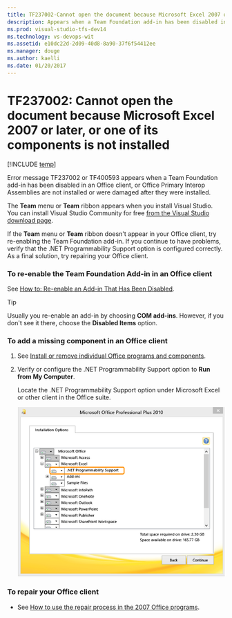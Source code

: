```yaml
---
title: TF237002-Cannot open the document because Microsoft Excel 2007 or later, or one of its components is not installed  | VSTS & TFS
description: Appears when a Team Foundation add-in has been disabled in an Office client.
ms.prod: visual-studio-tfs-dev14
ms.technology: vs-devops-wit
ms.assetid: e10dc22d-2d09-40d8-8a90-37f6f54412ee
ms.manager: douge
ms.author: kaelli
ms.date: 01/20/2017
---
```


# TF237002: Cannot open the document because Microsoft Excel 2007 or later, or one of its components is not installed

[!INCLUDE [temp](../../_shared/dev15-version-header.md)]

Error message TF237002 or TF400593 appears when a Team Foundation add-in has been disabled in an Office client, or Office Primary Interop Assemblies are not installed or were damaged after they were installed.  
  
 The **Team** menu or **Team** ribbon appears when you install Visual Studio. You can install Visual Studio Community for free [from the Visual Studio download page](http://www.visualstudio.com/downloads/download-visual-studio-vs).  
  
 If the **Team** menu or **Team** ribbon doesn't appear in your Office client, try re-enabling the Team Foundation add-in. If you continue to have problems, verify that the .NET Programmability Support option is configured correctly. As a final solution, try repairing your Office client.  
  
### To re-enable the Team Foundation Add-in in an Office client  
  
See [How to: Re-enable an Add-in That Has Been Disabled](http://msdn.microsoft.com/library/ms268871.aspx).  
  
> [!TIP]
>  Usually you re-enable an add-in by choosing **COM add-ins**. However, if you don't see it there, choose the **Disabled Items** option.  
  
### To add a missing component in an Office client  
  
1.  See [Install or remove individual Office programs and components](http://office.microsoft.com/access-help/install-or-remove-individual-office-programs-and-components-HA010354261.aspx?CTT=1).  
  
2.  Verify or configure the .NET Programmability Support option to **Run from My Computer**.  
  
     Locate the .NET Programmability Support option under Microsoft Excel or other client in the Office suite.  
  
     ![Install .NET Programmability Support option](_img/alm_em_netprogsupport.png "ALM_EM_NetProgSupport")  
  
### To repair your Office client  
  
-   See [How to use the repair process in the 2007 Office programs](http://support.microsoft.com/kb/924614).
